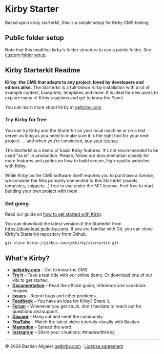 # Kirby Starter

Based upon kirby starterkit, this is a simple setup for Kirby CMS testing.

## Public folder setup

Note that this modifies kirby's folder structure to use a public folder. See [custom folder setup](https://getkirby.com/docs/guide/configuration/custom-folder-setup#public-and-private-folder-setup).

## Kirby Starterkit Readme

**Kirby: the CMS that adapts to any project, loved by developers and editors alike.**
The Starterkit is a full-blown Kirby installation with a lot of example content, blueprints, templates and more.
It is ideal for new users to explore many of Kirby's options and get to know the Panel.

You can learn more about Kirby at [getkirby.com](https://getkirby.com).

### Try Kirby for free

You can try Kirby and the Starterkit on your local machine or on a test server as long as you need to make sure it is the right tool for your next project. … and when you’re convinced, [buy your license](https://getkirby.com/buy).

The Starterkit is a demo of basic Kirby features. It's not recommended to be used "as is" in production. Please, follow our documentation closely for more features and guides on how to build secure, high-quality websites with Kirby.

While Kirby as the CMS software itself requires you to purchase a license, we consider the files primarily connected to this Starterkit (assets, templates, snippets...) free to use under the MIT license. Feel free to start building your own project with them.

### Get going

Read our guide on [how to get started with Kirby](https://getkirby.com/docs/guide/quickstart).

You can download the latest version of the Starterkit from https://download.getkirby.com/.
If you are familiar with Git, you can clone Kirby's Starterkit repository from Github.

    git clone https://github.com/getkirby/starterkit.git

## What's Kirby?

-   **[getkirby.com](https://getkirby.com)** – Get to know the CMS.
-   **[Try it](https://getkirby.com/try)** – Take a test ride with our online demo. Or download one of our kits to get started.
-   **[Documentation](https://getkirby.com/docs/guide)** – Read the official guide, reference and cookbook recipes.
-   **[Issues](https://github.com/getkirby/kirby/issues)** – Report bugs and other problems.
-   **[Feedback](https://feedback.getkirby.com)** – You have an idea for Kirby? Share it.
-   **[Forum](https://forum.getkirby.com)** – Whenever you get stuck, don't hesitate to reach out for questions and support.
-   **[Discord](https://chat.getkirby.com)** – Hang out and meet the community.
-   **[YouTube](https://youtube.com/kirbyCasts)** - Watch the latest video tutorials visually with Bastian.
-   **[Mastodon](https://mastodon.social/@getkirby)** – Spread the word.
-   **[Instagram](https://www.instagram.com/getkirby/)** – Share your creations: #madewithkirby.

---

© 2009 Bastian Allgeier
[getkirby.com](https://getkirby.com) · [License agreement](https://getkirby.com/license)
